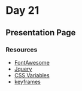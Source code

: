 # Day 21

## Presentation Page

### Resources

- [FontAwesome](https://fontawesome.com/)
- [Jquery](https://jquery.com/)
- [CSS Variables](https://developer.mozilla.org/en-US/docs/Web/CSS/Using_CSS_custom_properties)
- [keyframes](https://developer.mozilla.org/en-US/docs/Web/CSS/@keyframes)
